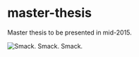 # master-thesis
Master thesis to be presented in mid-2015.

![Smack. Smack. Smack.](http://i1123.photobucket.com/albums/l555/Pelagia13/hd_zps70013932.gif)
